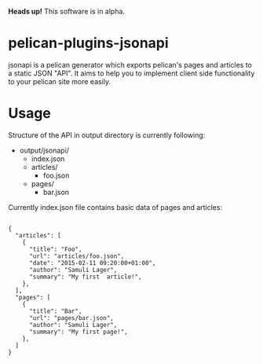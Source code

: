 **Heads up!** This software is in alpha.

# pelican-plugins-jsonapi
jsonapi is a pelican generator which exports pelican's pages and articles to a static JSON "API". It aims to help you to implement client side functionality to your pelican site more easily.

# Usage
Structure of the API in output directory is currently following:
- output/jsonapi/
  - index.json
  - articles/
    - foo.json
  - pages/
    - bar.json


Currently index.json file contains basic data of pages and articles:
<pre><code>
{
  "articles": [
    {
      "title": "Foo",
      "url": "articles/foo.json",
      "date": "2015-02-11 09:20:00+01:00",
      "author": "Samuli Lager",
      "summary": "My first  article!",
    },
  ],
  "pages": [
    {
      "title": "Bar",
      "url": "pages/bar.json",
      "author": "Samuli Lager",
      "summary": "My first page!",
    },
  ]
}
</code></pre>
